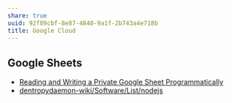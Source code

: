 ```yaml
---
share: true
uuid: 92f09cbf-8e87-4840-9a1f-2b743a4e718b
title: Google Cloud
---
```

## Google Sheets

* [Reading and Writing a Private Google Sheet Programmatically](https://spin.atomicobject.com/2021/01/11/reading-and-writing-a-private-google-sheet-programmatically/)
* [dentropydaemon-wiki/Software/List/nodejs](/undefined)